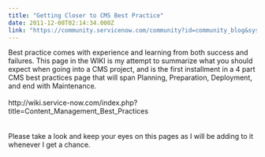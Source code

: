 ```yaml
---
title: "Getting Closer to CMS Best Practice"
date: 2011-12-08T02:14:34.000Z
link: "https://community.servicenow.com/community?id=community_blog&sys_id=e37ce2e1dbd0dbc01dcaf3231f9619ca"
---
```

<p>Best practice comes with experience and learning from both success and failures. This page in the WIKI is my attempt to summarize what you should expect when going into a CMS project, and is the first installment in a 4 part CMS best practices page that will span Planning, Preparation, Deployment, and end with Maintenance.<br /><br />http://wiki.service-now.com/index.php?title=Content_Management_Best_Practices<br /><br /><br />Please take a look and keep your eyes on this pages as I will be adding to it whenever I get a chance.</p>